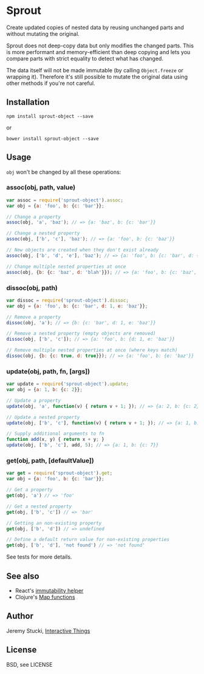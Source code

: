 # Sprout

Create updated copies of nested data by reusing unchanged parts and without mutating the original.

Sprout does not deep-copy data but only modifies the changed parts. This is more performant and memory-efficient than deep copying and lets you compare parts with strict equality to detect what has changed.

The data itself will not be made immutable (by calling `Object.freeze` or wrapping it). Therefore it's still possible to mutate the original data using other methods if you're not careful.

## Installation

```shell
npm install sprout-object --save
```

or

```shell
bower install sprout-object --save
```

## Usage

`obj` won't be changed by all these operations:

### assoc(obj, path, value)

```js
var assoc = require('sprout-object').assoc;
var obj = {a: 'foo', b: {c: 'bar'}};

// Change a property
assoc(obj, 'a', 'baz'); // => {a: 'baz', b: {c: 'bar'}}

// Change a nested property
assoc(obj, ['b', 'c'], 'baz'); // => {a: 'foo', b: {c: 'baz'}}

// New objects are created when they don't exist already
assoc(obj, ['b', 'd', 'e'], 'baz'); // => {a: 'foo', b: {c: 'bar', d: {e: 'baz'}}}

// Change multiple nested properties at once
assoc(obj, {b: {c: 'baz', d: 'blah'}}); // => {a: 'foo', b: {c: 'baz', d: 'blah'}}
```

### dissoc(obj, path)

```js
var dissoc = require('sprout-object').dissoc;
var obj = {a: 'foo', b: {c: 'bar', d: 1, e: 'baz'}};

// Remove a property
dissoc(obj, 'a'); // => {b: {c: 'bar', d: 1, e: 'baz'}}

// Remove a nested property (empty objects are removed)
dissoc(obj, ['b', 'c']); // => {a: 'foo', b: {d: 1, e: 'baz'}}

// Remove multiple nested properties at once (where keys match)
dissoc(obj, {b: {c: true, d: true}}); // => {a: 'foo', b: {e: 'baz'}}
```

### update(obj, path, fn, [args])

```js
var update = require('sprout-object').update;
var obj = {a: 1, b: {c: 2}};

// Update a property
update(obj, 'a', function(v) { return v + 1; }); // => {a: 2, b: {c: 2}}

// Update a nested property
update(obj, ['b', 'c'], function(v) { return v + 1; }); // => {a: 1, b: {c: 3}}

// Supply additional arguments to fn
function add(x, y) { return x + y; }
update(obj, ['b', 'c'], add, 5); // => {a: 1, b: {c: 7}}
```

### get(obj, path, [defaultValue])

```js
var get = require('sprout-object').get;
var obj = {a: 'foo', b: {c: 'bar'}};

// Get a property
get(obj, 'a') // => 'foo'

// Get a nested property
get(obj, ['b', 'c']) // => 'bar'

// Getting an non-existing property
get(obj, ['b', 'd']) // => undefined

// Define a default return value for non-existing properties
get(obj, ['b', 'd'], 'not found') // => 'not found'
```

See tests for more details.

## See also

* React's [immutability helper](http://facebook.github.io/react/docs/update.html)
* Clojure's [Map functions](http://clojuredocs.org/quickref/Clojure%20Core#Collections+-+SequencesMaps)

## Author

Jeremy Stucki, [Interactive Things](http://interactivethings.com)

## License

BSD, see LICENSE
